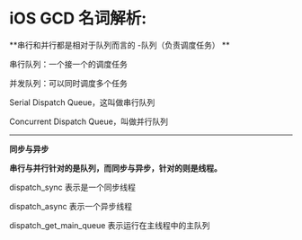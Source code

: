 
# iOS GCD 名词解析:



**串行和并行都是相对于队列而言的 -队列（负责调度任务）
**

串行队列：一个接一个的调度任务

并发队列：可以同时调度多个任务

Serial Dispatch Queue，这叫做串行队列

Concurrent Dispatch Queue，叫做并行队列

---

**同步与异步**

**串行与并行针对的是队列，而同步与异步，针对的则是线程。** 

dispatch_sync 表示是一个同步线程

dispatch_async 表示一个异步线程

dispatch_get_main_queue 表示运行在主线程中的主队列
